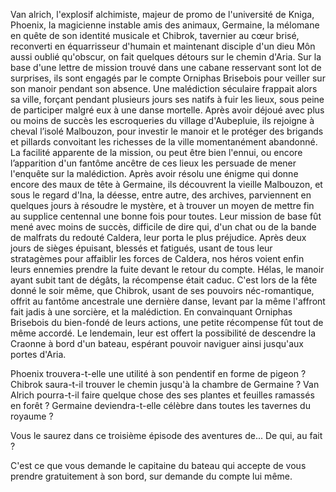 Van alrich, l'explosif alchimiste, majeur de promo de l'université de Kniga, Phoenix, la magicienne instable amis des animaux, Germaine, la mélomane en quête de son identité musicale et Chibrok, tavernier au cœur brisé, reconverti en équarrisseur d'humain et maintenant disciple d'un dieu Môn aussi oublié qu'obscur, on fait quelques détours sur le chemin d'Aria.
Sur la base d'une lettre de mission trouvé dans une cabane resservant sont lot de surprises, ils sont engagés par le compte Orniphas Brisebois pour veiller sur son manoir pendant son absence. Une malédiction séculaire frappait alors sa ville, forçant pendant plusieurs jours ses natifs à fuir les lieux, sous peine de participer malgré eux à une danse mortelle.
Après avoir déjoué avec plus ou moins de succès les escroqueries du village d'Aubepluie, ils rejoigne à cheval l’isolé Malbouzon, pour investir le manoir et le protéger des brigands et pillards convoitant les richesses de la ville momentanément abandonné.
La facilité apparente de la mission, ou peut être bien l'ennui, ou encore l’apparition d'un fantôme ancêtre de ces lieux les persuade de mener l'enquête sur la malédiction.
Après avoir résolu une énigme qui donne encore des maux de tête à Germaine, ils découvrent la vieille Malbouzon, et sous le regard d'Ina, la déesse, entre autre, des archives, parviennent en quelques jours à résoudre le mystère, et à trouver un moyen de mettre fin au supplice centennal une bonne fois pour toutes.
Leur mission de base fût mené avec moins de succès, difficile de dire qui, d'un chat ou de la bande de malfrats du redouté Caldera, leur porta le plus préjudice.
Après deux jours de sièges épuisant, blessés et fatigués, usant de tous leur stratagèmes pour affaiblir les forces de Caldera, nos héros voient enfin leurs ennemies prendre la fuite devant le retour du compte. 
Hélas, le manoir ayant subit tant de dégâts, la récompense était caduc.
C'est lors de la fête donné le soir même, que Chibrok, usant de ses pouvoirs néc-romantique, offrit au fantôme ancestrale une dernière danse, levant par la même l'affront fait jadis à une sorcière, et la malédiction.
En convainquant Orniphas Brisebois du bien-fondé de leurs actions, une petite récompense fût tout de même accordé.
Le lendemain, leur est offert la possibilité de descendre la Craonne à bord d'un bateau, espérant pouvoir naviguer ainsi jusqu'aux portes d'Aria.

Phoenix trouvera-t-elle une utilité à son pendentif en forme de pigeon ?
Chibrok saura-t-il trouver le chemin jusqu'à la chambre de Germaine ?
Van Alrich pourra-t-il faire quelque chose des ses plantes et feuilles ramassés en forêt ?
Germaine deviendra-t-elle célèbre dans toutes les tavernes du royaume ?

Vous le saurez dans ce troisième épisode des aventures de... De qui, au fait ?

C'est ce que vous demande le capitaine du bateau qui accepte de vous prendre gratuitement à son bord, sur demande du compte lui même.